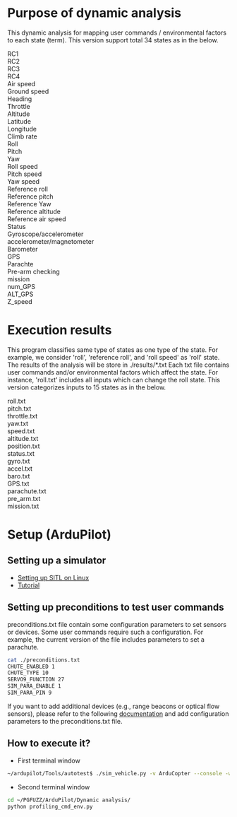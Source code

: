 # Purpose of dynamic analysis
This dynamic analysis for mapping user commands / environmental factors to each state (term).
This version support total 34 states as in the below.

RC1<br>
RC2<br>
RC3<br>
RC4<br>
Air speed<br>
Ground speed<br>
Heading<br>
Throttle<br>
Altitude<br>
Latitude<br>
Longitude<br>
Climb rate<br>
Roll<br>
Pitch<br>
Yaw<br>
Roll speed<br>
Pitch speed<br>
Yaw speed<br>
Reference roll<br>
Reference pitch<br>
Reference Yaw<br>
Reference altitude<br>
Reference air speed<br>
Status<br>
Gyroscope/accelerometer<br>
accelerometer/magnetometer<br>
Barometer<br>
GPS<br>
Parachte<br>
Pre-arm checking<br>
mission<br>
num_GPS<br>
ALT_GPS<br>
Z_speed<br>

# Execution results
This program classifies same type of states as one type of the state.
For example, we consider 'roll', 'reference roll', and 'roll speed' as 'roll' state.
The results of the analysis will be store in ./results/*.txt
Each txt file contains user commands and/or environmental factors which affect the state.
For instance, 'roll.txt' includes all inputs which can change the roll state.
This version categorizes inputs to 15 states as in the below.

roll.txt<br>
pitch.txt<br>
throttle.txt<br>
yaw.txt<br>
speed.txt<br>
altitude.txt<br>
position.txt<br>
status.txt<br>
gyro.txt<br>
accel.txt<br>
baro.txt<br>
GPS.txt<br>
parachute.txt<br>
pre_arm.txt<br>
mission.txt<br>

# Setup (ArduPilot)
## Setting up a simulator
- <a href="https://ardupilot.org/dev/docs/setting-up-sitl-on-linux.html" target="_blank"> Setting up SITL on Linux </a>
- <a href="https://ardupilot.org/dev/docs/copter-sitl-mavproxy-tutorial.html" target="_blank"> Tutorial</a>

## Setting up preconditions to test user commands
preconditions.txt file contain some configuration parameters to set sensors or devices. Some user commands require such a configuration. For example, the current version of the file includes parameters to set a parachute. 
```bash
cat ./preconditions.txt
CHUTE_ENABLED 1
CHUTE_TYPE 10
SERVO9_FUNCTION 27
SIM_PARA_ENABLE 1
SIM_PARA_PIN 9
```
If you want to add additional devices (e.g., range beacons or optical flow sensors), please refer to the following <a href="https://ardupilot.org/dev/docs/copter-sitl-mavproxy-tutorial.html" target="_blank">documentation</a> and add configuration parameters to the preconditions.txt file.

## How to execute it?
- First terminal window
```bash
~/ardupilot/Tools/autotest$ ./sim_vehicle.py -v ArduCopter --console -w --map
```

- Second terminal window
```bash
cd ~/PGFUZZ/ArduPilot/Dynamic analysis/
python profiling_cmd_env.py
```

